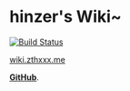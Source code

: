 # hinzer's Wiki~

[![Build Status](https://api.travis-ci.org/zthxxx/Wiki-site.png?branch=writing)](https://travis-ci.org/zthxxx/Wiki-site)


[wiki.zthxxx.me](http://blog.zthxxx.me)

[**GitHub**](https://github.com/zthxxx).
